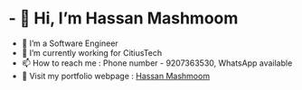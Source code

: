 # - 👋 Hi, I’m Hassan Mashmoom
- 👀 I’m a Software Engineer
- 🌱 I’m currently working for CitiusTech
- 📫 How to reach me : Phone number - 9207363530, WhatsApp available
- 📜 Visit my portfolio webpage : [Hassan Mashmoom](https://hassanmash.me/)

<!---
hassanmash/hassanmash is a ✨ special ✨ repository because its `README.md` (this file) appears on your GitHub profile.
You can click the Preview link to take a look at your changes.
--->
